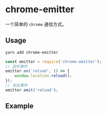 # chrome-emitter

一个简单的 `chrome` 通信方式。

## Usage

```bash
yarn add chrome-emitter
```

```js
const emitter = require('chrome-emitter');
// 监听事件
emitter.on('reload', () => {
    window.location.reload();
});
// 发出事件
emitter.emit('reload');
```

## Example


